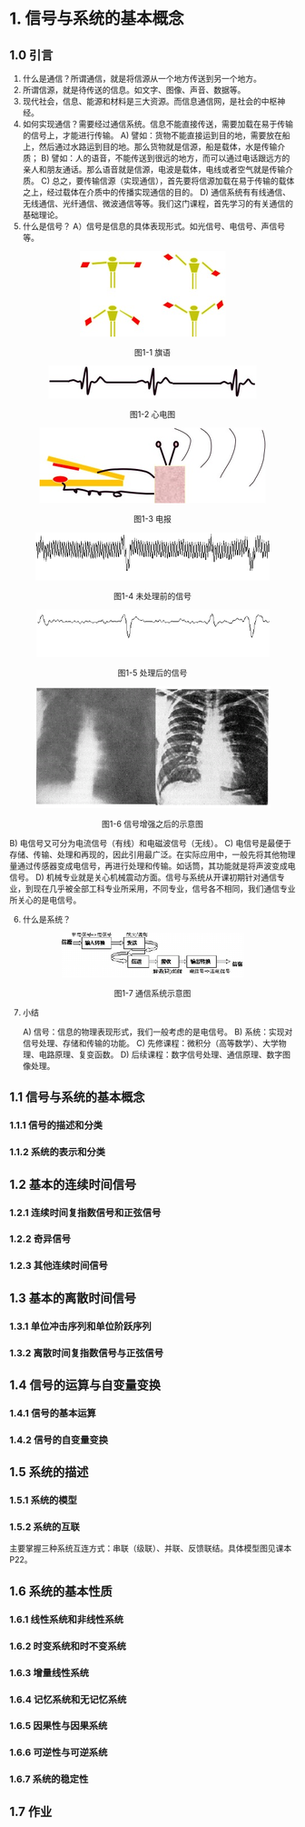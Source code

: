 # 1. 信号与系统的基本概念
## 1.0 引言
1)	什么是通信？所谓通信，就是将信源从一个地方传送到另一个地方。
2)	所谓信源，就是待传送的信息。如文字、图像、声音、数据等。
3)	现代社会，信息、能源和材料是三大资源。而信息通信网，是社会的中枢神经。
4)	如何实现通信？需要经过通信系统。信息不能直接传送，需要加载在易于传输的信号上，才能进行传输。
    A)	譬如：货物不能直接运到目的地，需要放在船上，然后通过水路运到目的地。那么货物就是信源，船是载体，水是传输介质；
    B)	譬如：人的语音，不能传送到很远的地方，而可以通过电话跟远方的亲人和朋友通话。那么语音就是信源，电波是载体，电线或者空气就是传输介质。
    C)	总之，要传输信源（实现通信），首先要将信源加载在易于传输的载体之上，经过载体在介质中的传播实现通信的目的。
    D)	通信系统有有线通信、无线通信、光纤通信、微波通信等等。我们这门课程，首先学习的有关通信的基础理论。
5)	什么是信号？
    A）信号是信息的具体表现形式。如光信号、电信号、声信号等。
<center>
  <img src="https://raw.githubusercontent.com/kingsone995/Signal-and-System/master/flag-1.png" > 
  
  图1-1 旗语
</center>

<center>
  <img src="https://raw.githubusercontent.com/kingsone995/Signal-and-System/master/heart-1.png" > 
  
  图1-2 心电图
</center>

<center>
  <img src="https://raw.githubusercontent.com/kingsone995/Signal-and-System/master/telecomm-1.png" > 
  
  图1-3 电报
</center>

<center>
  <img src="https://raw.githubusercontent.com/kingsone995/Signal-and-System/master/signal-1.png" > 
  
  图1-4 未处理前的信号
</center>

<center>
  <img src="https://raw.githubusercontent.com/kingsone995/Signal-and-System/master/signal-filted-1.png" > 
  
  图1-5 处理后的信号
</center>

<center>
  <img src="https://raw.githubusercontent.com/kingsone995/Signal-and-System/master/x-1.png" > 
  
  图1-6 信号增强之后的示意图
  </center>


[^_^]:
    ![image](https://raw.githubusercontent.com/kingsone995/Signal-and-System/master/flag-1.png)

B)	电信号又可分为电流信号（有线）和电磁波信号（无线）。
C)	电信号是最便于存储、传输、处理和再现的，因此引用最广泛。在实际应用中，一般先将其他物理量通过传感器变成电信号，再进行处理和传输。如话筒，其功能就是将声波变成电信号。
D)	机械专业就是关心机械震动方面。信号与系统从开课初期针对通信专业，到现在几乎被全部工科专业所采用，不同专业，信号各不相同，我们通信专业所关心的是电信号。

6)	什么是系统？

<center>
  <img src="https://raw.githubusercontent.com/kingsone995/Signal-and-System/master/telesys-1.png" > 
  
  图1-7 通信系统示意图
  </center>

7)	小结

    A)	信号：信息的物理表现形式，我们一般考虑的是电信号。
    B)	系统：实现对信号处理、存储和传输的功能。
    C)	先修课程：微积分（高等数学）、大学物理、电路原理、复变函数。
    D)	后续课程：数字信号处理、通信原理、数字图像处理。

## 1.1 信号与系统的基本概念
### 1.1.1 信号的描述和分类
### 1.1.2 系统的表示和分类
## 1.2 基本的连续时间信号
### 1.2.1 连续时间复指数信号和正弦信号
### 1.2.2 奇异信号
### 1.2.3 其他连续时间信号
## 1.3 基本的离散时间信号
### 1.3.1 单位冲击序列和单位阶跃序列
### 1.3.2 离散时间复指数信号与正弦信号
## 1.4 信号的运算与自变量变换
### 1.4.1 信号的基本运算
### 1.4.2 信号的自变量变换
## 1.5 系统的描述
### 1.5.1 系统的模型
### 1.5.2 系统的互联
主要掌握三种系统互连方式：串联（级联）、并联、反馈联结。具体模型图见课本P22。
## 1.6 系统的基本性质
### 1.6.1 线性系统和非线性系统
### 1.6.2 时变系统和时不变系统
### 1.6.3 增量线性系统
### 1.6.4 记忆系统和无记忆系统
### 1.6.5 因果性与因果系统
### 1.6.6 可逆性与可逆系统
### 1.6.7 系统的稳定性
## 1.7 作业







